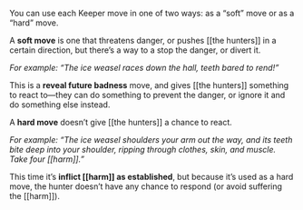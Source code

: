 
You can use each Keeper move in one of two ways: as a “soft” move or as a “hard” move.

A **soft move** is one that threatens danger, or pushes [[the hunters]] in a certain direction, but there’s a way to a stop the danger, or divert it.

*For example: “The ice weasel races down the hall, teeth bared to rend!”*

This is a **reveal future badness** move, and gives [[the hunters]] something to react to—they can do something to prevent the danger, or ignore it and do something else instead.

A **hard move** doesn’t give [[the hunters]] a chance to react.

*For example: “The ice weasel shoulders your arm out the way, and its teeth bite deep into your shoulder, ripping through clothes, skin, and muscle. Take four [[harm]].”*

This time it’s **inflict [[harm]] as established**, but because it’s used as a hard move, the hunter doesn’t have any chance to respond (or avoid suffering the [[harm]]).